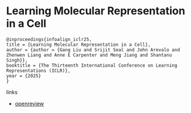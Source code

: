 # Learning Molecular Representation in a Cell

```
@inproceedings{infoalign_iclr25,
title = {Learning Molecular Representation in a Cell},
author = {author = {Gang Liu and Srijit Seal and John Arevalo and Zhenwen Liang and Anne E Carpenter and Meng Jiang and Shantanu Singh}},
booktitle = {The Thirteenth International Conference on Learning Representations (ICLR)},
year = {2025}
}
```

links
- [openreview](https://openreview.net/forum?id=BbZy8nI1si)

